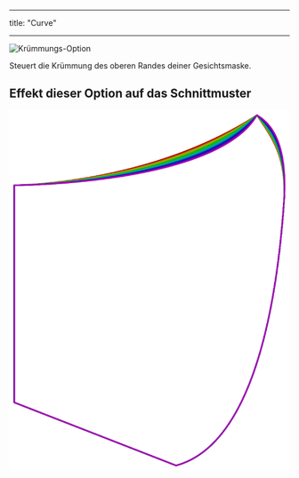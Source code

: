 - - -
title: "Curve"
- - -

![Krümmungs-Option](./curve.svg)

Steuert die Krümmung des oberen Randes deiner Gesichtsmaske.

## Effekt dieser Option auf das Schnittmuster

![Dieses Bild zeigt den Effekt dieser Option, indem es mehrere Varianten überlagert, die einen anderen Wert für diese Option haben](florence_curve_sample.svg "Effect of this option on the pattern")
